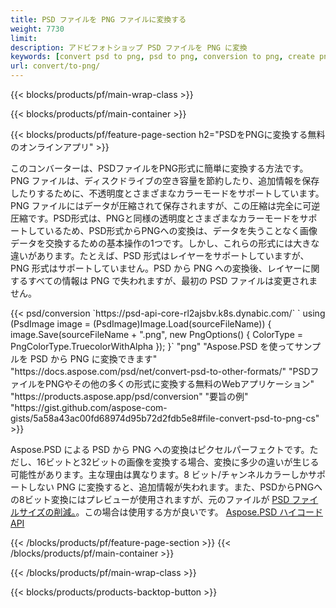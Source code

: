 ```yaml
---
title: PSD ファイルを PNG ファイルに変換する
weight: 7730
limit: 
description: アドビフォトショップ PSD ファイルを PNG に変換
keywords: [convert psd to png, psd to png, conversion to png, create png from psd, print psd as png]
url: convert/to-png/
---
```


{{< blocks/products/pf/main-wrap-class >}}

{{< blocks/products/pf/main-container >}}

{{< blocks/products/pf/feature-page-section h2="PSDをPNGに変換する無料のオンラインアプリ" >}}
<p>このコンバーターは、PSDファイルをPNG形式に簡単に変換する方法です。PNG ファイルは、ディスクドライブの空き容量を節約したり、追加情報を保存したりするために、不透明度とさまざまなカラーモードをサポートしています。PNG ファイルにはデータが圧縮されて保存されますが、この圧縮は完全に可逆圧縮です。PSD形式は、PNGと同様の透明度とさまざまなカラーモードをサポートしているため、PSD形式からPNGへの変換は、データを失うことなく画像データを交換するための基本操作の1つです。しかし、これらの形式には大きな違いがあります。たとえば、PSD 形式はレイヤーをサポートしていますが、PNG 形式はサポートしていません。PSD から PNG への変換後、レイヤーに関するすべての情報は PNG で失われますが、最初の PSD ファイルは変更されません。</p>
{{< psd/conversion `https://psd-api-core-rl2ajsbv.k8s.dynabic.com/` 
`    using (PsdImage image = (PsdImage)Image.Load(sourceFileName))
    {
        image.Save(sourceFileName + ".png",  new PngOptions() {  ColorType = PngColorType.TruecolorWithAlpha });
    }` 
	"png" 
"Aspose.PSD を使ってサンプルを PSD から PNG に変換できます"  "https://docs.aspose.com/psd/net/convert-psd-to-other-formats/" 
"PSDファイルをPNGやその他の多くの形式に変換する無料のWebアプリケーション" "https://products.aspose.app/psd/conversion" 
"要旨の例" "https://gist.github.com/aspose-com-gists/5a58a43ac00fd68974d95b72d2fdb5e8#file-convert-psd-to-png-cs" >}}
<p>Aspose.PSD による PSD から PNG への変換はピクセルパーフェクトです。ただし、16ビットと32ビットの画像を変換する場合、変換に多少の違いが生じる可能性があります。主な理由は異なります。8 ビット/チャンネルカラーしかサポートしない PNG に変換すると、追加情報が失われます。また、PSDからPNGへの8ビット変換にはプレビューが使用されますが、元のファイルが <a href="/psd/reduce-size">PSD ファイルサイズの削減。</a>。この場合は使用する方が良いです。 <a href="/psd">Aspose.PSD ハイコード API</a></p>
{{< /blocks/products/pf/feature-page-section >}}
{{< /blocks/products/pf/main-container >}}


{{< /blocks/products/pf/main-wrap-class >}}

{{< blocks/products/products-backtop-button >}}
